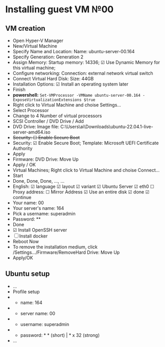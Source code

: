 # Installing guest VM №00

## VM creation
- Open Hyper-V Manager
- New/Virtual Machine
- Specify Name and Location: Name: ubuntu-server-00.164
- Specify Generation: Generation 2
- Assign Memory: Startup memory: 14336; ☑ Use Dynamic Memory for this virtual machine;
- Configure networking: Connection: external network virtual switch
- Connect Virtual Hard Disk: Size: 44GB
- Installation Options: ☑ Install an operating system later
- Finish
- **powershell:** ```Set-VMProcessor -VMName ubuntu-server-00.164 -ExposeVirtualizationExtensions $true```
- Right click to Virtual Machine and choise Settings...
- Select Processor
- Change to 4 Number of virtual processors
- SCSI Controller / DVD Drive / Add
- DVD Drive: Image file: C:\Users\ai\Downloads\ubuntu-22.04.1-live-server-amd64.iso
- ~~Security: ☐ Enable Secure Boot~~
- Security: ☑︎ Enable Secure Boot; Template: Microsoft UEFI Certificate Authority
- Apply
- Firmware: DVD Drive: Move Up
- Apply / OK
- Virtual Machines; Right click to Virtual Machine and choise Connect...
- Start
- Done, Done, Done, ..., ...
- English: ☑︎ language ☑︎ layout ☑︎ variant ☑︎ Ubuntu Server ☑︎ eth0 ☐ Proxy address: ☐ Mirror Address ☑︎ Use an entire disk ☑︎ done ☑︎ continue 
- Your name: 00
- Your server's name: 164
- Pick a username: superadmin
- Password: **
- Done
- ☑︎ Install OpenSSH server
- ☐ Install docker
- Reboot Now
- To remove the installation  medium, click /Settings.../Firmware/RemoveHard Drive: Move Up
- Apply/OK
## Ubuntu setup
- …
- Profile setup
- - name: 164
- - server name: 00
- - username: superadmin
- - password: * * (short) | * x 32 (strong)
- …
